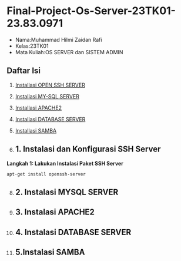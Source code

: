 # Final-Project-Os-Server-23TK01-23.83.0971
- Nama:Muhammad Hilmi Zaidan Rafi
- Kelas:23TK01
- Mata Kuliah:OS SERVER dan SISTEM ADMIN

## Daftar Isi
1. [Installasi OPEN SSH SERVER]()
2. [Installasi MY-SQL SERVER]()
3. [Installasi APACHE2]()
4. [Installasi DATABASE SERVER]()
5. [Installasi SAMBA]()

6. ## 1. Instalasi dan Konfigurasi SSH Server
**Langkah 1: Lakukan Instalasi Paket SSH Server**

```
apt-get install openssh-server
```
8. ## 2. Instalasi MYSQL SERVER
9. ## 3. Instalasi APACHE2
10. ## 4. Instalasi DATABASE SERVER
11. ## 5.Instalasi SAMBA
